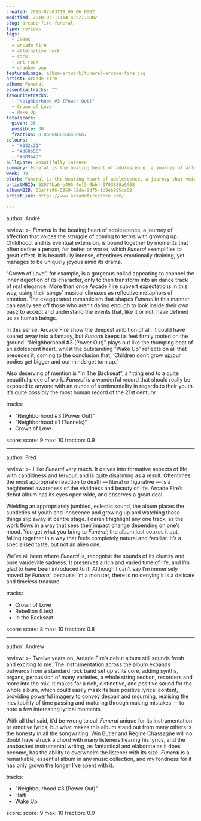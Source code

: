 ```yaml
---
created: 2016-02-03T18:00:06.000Z
modified: 2018-03-11T14:43:27.000Z
slug: arcade-fire-funeral
type: reviews
tags:
  - 2000s
  - arcade fire
  - alternative rock
  - rock
  - art rock
  - chamber pop
featuredimage: album-artwork/funeral-arcade-fire.jpg
artist: Arcade Fire
album: Funeral
essentialtracks: ""
favouritetracks:
  - "Neighborhood #3 (Power Out)"
  - Crown of Love
  - Wake Up
totalscore:
  given: 26
  possible: 30
  fraction: 0.8666666666666667
colours:
  - "#332c21"
  - "#d68b56"
  - "#b89a49"
pullquote: Beautifully intense
summary: Funeral is the beating heart of adolescence, a journey of affection that voices the struggle of coming to terms with growing up. It is beautifully intense, oftentimes emotionally draining, yet manages to be uniquely joyous amid its drama.
week: 39
blurb: Funeral is the beating heart of adolescence, a journey that voices the struggle of coming to terms with growing up. Beautifully intense and emotionally draining.
artistMBID: 52074ba6-e495-4ef3-9bb4-0703888a9f68
albumMBID: 05affa96-5959-32da-8d75-1c9eb985ca59
artistLink: https://www.arcadefirestore.com/

---
```


author: André

review: >-
  *Funeral* is the beating heart of adolescence, a journey of affection that voices the struggle of coming to terms with growing up. Childhood, and its eventual extension, is bound together by moments that often define a person, for better or worse, which *Funeral* exemplifies to great effect. It is beautifully intense, oftentimes emotionally draining, yet manages to be uniquely joyous amid its drama. 
  
  “Crown of Love”, for example, is a gorgeous ballad appearing to channel the inner dejection of its character, only to then transform into an dance track of real elegance. More than once Arcade Fire subvert expectations in this way, using their songs’ musical climaxes as reflective metaphors of emotion. The exaggerated romanticism that shapes *Funeral* in this manner can easily see off those who aren’t daring enough to look inside their own past; to accept and understand the events that, like it or not, have defined us as human beings. 
  
  In this sense, Arcade Fire show the deepest ambition of all. It could have soared away into a fantasy, but *Funeral* keeps its feet firmly rooted on the ground. “Neighborhood #3 (Power Out)” plays out like the thumping beat of an adolescent heart, whilst the outstanding “Wake Up” reflects on all that precedes it, coming to the conclusion that, ‘Children don’t grow up/our bodies get bigger and our minds get torn up.’ 
  
  Also deserving of mention is “In The Backseat”, a fitting end to a quite beautiful piece of work. *Funeral* is a wonderful record that should really be exposed to anyone with an ounce of sentimentality in regards to their youth. It’s quite possibly the most human record of the 21st century.

tracks:
  - "Neighborhood #3 (Power Out)"
  - "­Neighborhood #1 (Tunnels)"
  - ­Crown of Love

score:
  score: 9
  max: 10
  fraction: 0.9

---
author: Fred

review: >-
  I like *Funeral* very much. It delves into formative aspects of life with candidness and fervour, and is quite disarming as a result. Oftentimes the most appropriate reaction to death — literal or figurative — is a heightened awareness of the vividness and beauty of life. Arcade Fire’s debut album has its eyes open wide, and observes a great deal. 
  
  Wielding an appropriately jumbled, eclectic sound, the album places the subtleties of youth and innocence and growing up and watching those things slip away at centre stage. I daren’t highlight any one track, as the work flows in a way that sees their impact change depending on one’s mood. You get what you bring to *Funeral*; the album just coaxes it out, falling together in a way that feels completely natural and familiar. It’s a specialised taste, but not an alien one. 
  
  We’ve all been where *Funeral* is, recognise the sounds of its clumsy and pure vaudeville sadness. It preserves a rich and varied time of life, and I’m glad to have been introduced to it. Although I can’t say I’m immensely moved by *Funeral*, because I’m a monster, there is no denying it is a delicate and timeless treasure.

tracks:
  - Crown of Love
  - ­Rebellion (Lies)
  - ­In the Backseat

score:
  score: 8
  max: 10
  fraction: 0.8

---
author: Andrew

review: >-
  Twelve years on, Arcade Fire’s debut album still sounds fresh and exciting to me. The instrumentation across the album expands outwards from a standard rock band set up at its core, adding synths, organs, percussion of many varieties, a whole string section, recorders and more into the mix. It makes for a rich, distinctive, and positive sound for the whole album, which could easily mask its less positive lyrical content, providing powerful imagery to convey despair and mourning, realising the inevitability of time passing and maturing through making mistakes — to note a few interesting lyrical moments. 
  
  With all that said, it’d be wrong to call *Funeral* unique for its instrumentation or emotive lyrics, but what makes this album stand out from many others is the honesty in all the songwriting. Win Butler and Regine Chassagne will no doubt have struck a chord with many listeners hearing his lyrics, and the unabashed instrumental writing, as fantastical and elaborate as it does become, has the ability to overwhelm the listener with its size. *Funeral* is a remarkable, essential album in any music collection, and my fondness for it has only grown the longer I’ve spent with it.

tracks:
  - "Neighbourhood #3 (Power Out)"
  - ­Haiti
  - ­Wake Up

score:
  score: 9
  max: 10
  fraction: 0.9
